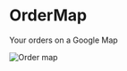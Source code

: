 OrderMap
========

Your orders on a Google Map

![Order map](https://raw.github.com/jongotlin/OrderMap/master/map.png)
